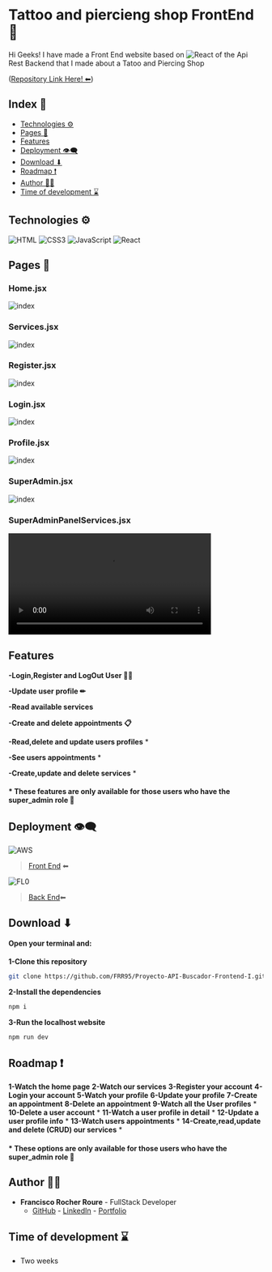 # Tattoo and piercieng shop FrontEnd 🐉

Hi Geeks! I have made a Front End website based on <img src="https://img.shields.io/badge/REACT-61DAFB?style=for-the-badge&logo=React&logoColor=white" alt="React" />  of the Api Rest Backend that I made about a Tatoo and Piercing Shop 

([Repository Link Here! ⬅](https://github.com/FRR95/Proyecto-API-Buscador-Backend-I))

## Index 🧾

- [Technologies ⚙](#technologies-)
- [Pages 📇](#pages-)
- [Features](#features)
- [Deployment 👁‍🗨](#deployment-)
- [Download ⬇](#download-)
- [Roadmap ❗](#roadmap-)
- [Author 🙍‍♂️](#author-🙍‍♂️)
- [Time of development ⌛](#time-of-development-)




## Technologies ⚙

<img src="https://img.shields.io/badge/HTML-E34F26?style=for-the-badge&logo=html5&logoColor=white" alt="HTML" />

<img src="https://img.shields.io/badge/CSS-1572B6?style=for-the-badge&logo=css3&logoColor=white" alt="CSS3" />

<img src="https://img.shields.io/badge/JavaScript-F7DF1E?style=for-the-badge&logo=css3&logoColor=white" alt="JavaScript" />

<img src="https://img.shields.io/badge/REACT-61DAFB?style=for-the-badge&logo=React&logoColor=white" alt="React" />


## Pages 📇

### Home.jsx
<img src="./public/imgs/Home.PNG" alt="index" />

### Services.jsx
<img src="./public/imgs/Servicios.PNG" alt="index" />

### Register.jsx
<img src="./public/imgs/Register.PNG" alt="index" />

### Login.jsx
<img src="./public/imgs/Login.PNG" alt="index" />

### Profile.jsx
<img src="./public/imgs/Profile.PNG" alt="index" />

### SuperAdmin.jsx
<img src="./public/imgs/SuperAdminPanel.PNG" alt="index" />

### SuperAdminPanelServices.jsx



<video src="./public/imgs/SuperAdminPanelServices.mp4" width="400"  controls></video>




## Features

**-Login,Register and LogOut User 🙍‍♂️**

**-Update user profile ✏**

**-Read available services**

**-Create and delete appointments 📋**

**-Read,delete and update users profiles** *

**-See users appointments** *

**-Create,update and delete services** *


#### * These features are only available for those users who have the super_admin role 🚩


## Deployment 👁‍🗨

<img src="https://img.shields.io/badge/Amazon web services-232F3E?style=for-the-badge&logo=amazonaws&logoColor=white" alt="AWS" />

> [Front End](https://master.d3ru2xt9ffjblf.amplifyapp.com/) ⬅ 

<img src="https://img.shields.io/badge/FL0-18E1D9?style=for-the-badge" alt="FL0" />

> [Back End](https://proyecto-api-buscador-backend-i-dev-mjff.1.ie-1.fl0.io/)⬅



## Download ⬇

#### Open your terminal and:

**1-Clone this repository**

```sh
git clone https://github.com/FRR95/Proyecto-API-Buscador-Frontend-I.git
```

**2-Install the dependencies**

```sh
npm i
```

**3-Run the localhost website**


```sh
npm run dev
```


## Roadmap ❗

**1-Watch the home page**
**2-Watch our services**
**3-Register your account**
**4-Login your account**
**5-Watch your profile**
**6-Update your profile**
**7-Create an appointment**
**8-Delete an appointment**
**9-Watch all the User profiles** *
**10-Delete a user account** *
**11-Watch a user profile in detail** *
**12-Update a user profile info** *
**13-Watch users appointments** *
**14-Create,read,update and delete (CRUD) our services** *

#### * These options are only available for those users who have the super_admin role 🚩

## Author 🙍‍♂️

- **Francisco Rocher Roure** - FullStack Developer
  - [GitHub](https://github.com/FRR95) - [LinkedIn](https://www.linkedin.com/in/franciscorocher/) - [Portfolio](https://franciscorocherdev.com/)



## Time of development ⌛

- Two weeks